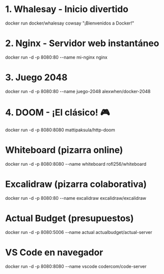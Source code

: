 # 1. Whalesay - Inicio divertido
docker run docker/whalesay cowsay "¡Bienvenidos a Docker!"

# 2. Nginx - Servidor web instantáneo
docker run -d -p 8080:80 --name mi-nginx nginx

# 3. Juego 2048
docker run -d -p 8080:80 --name juego-2048 alexwhen/docker-2048

# 4. DOOM - ¡El clásico! 🎮
docker run -d -p 8080:8080 mattipaksula/http-doom

# Whiteboard (pizarra online)
docker run -d -p 8080:8080 --name whiteboard rofl256/whiteboard

# Excalidraw (pizarra colaborativa)
docker run -d -p 8080:80 --name excalidraw excalidraw/excalidraw

# Actual Budget (presupuestos)
docker run -d -p 8080:5006 --name actual actualbudget/actual-server

# VS Code en navegador
docker run -d -p 8080:8080 --name vscode codercom/code-server
